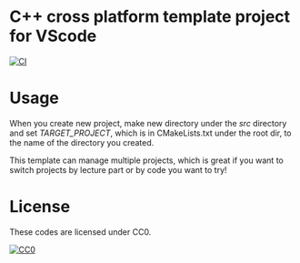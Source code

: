 # C++ cross platform template project for VScode
[![CI](https://github.com/daichi-ishida/VSCode-CMakeTemplate/actions/workflows/main.yml/badge.svg?branch=master)](https://github.com/daichi-ishida/VSCode-CMakeTemplate/actions/workflows/main.yml)

# Usage
When you create new project, make new directory under the *src* directory and set *TARGET_PROJECT*, which is in CMakeLists.txt under the root dir, to the name of the directory you created.

This template can manage multiple projects, which is great if you want to switch projects by lecture part or by code you want to try!

# License
These codes are licensed under CC0.

[![CC0](https://licensebuttons.net/p/zero/1.0/88x31.png "CC0")](http://creativecommons.org/publicdomain/zero/1.0/)